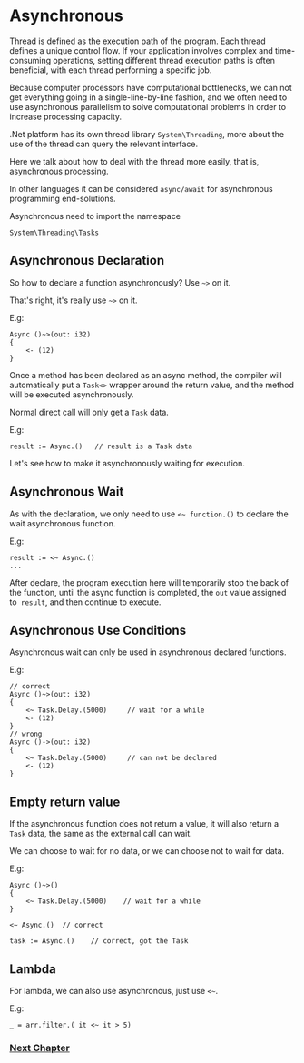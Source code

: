 # Asynchronous
Thread is defined as the execution path of the program. Each thread defines a unique control flow. If your application involves complex and time-consuming operations, setting different thread execution paths is often beneficial, with each thread performing a specific job.

Because computer processors have computational bottlenecks, we can not get everything going in a single-line-by-line fashion, and we often need to use asynchronous parallelism to solve computational problems in order to increase processing capacity.

.Net platform has its own thread library `System\Threading`, more about the use of the thread can query the relevant interface.

Here we talk about how to deal with the thread more easily, that is, asynchronous processing.

In other languages ​​it can be considered `async/await` for asynchronous programming end-solutions.

Asynchronous need to import the namespace
```
System\Threading\Tasks
```
## Asynchronous Declaration
So how to declare a function asynchronously? Use `~>` on it.

That's right, it's really use `~>` on it.

E.g:
```
Async ()~>(out: i32)
{
    <- (12)
}
```
Once a method has been declared as an async method, the compiler will automatically put a `Task<>` wrapper around the return value, and the method will be executed asynchronously.

Normal direct call will only get a `Task` data.

E.g:
```
result := Async.()   // result is a Task data
```
Let's see how to make it asynchronously waiting for execution.
## Asynchronous Wait
As with the declaration, we only need to use `<~ function.()` to declare the wait asynchronous function.

E.g:
```
result := <~ Async.()
...
```
After declare, the program execution here will temporarily stop the back of the function, until the async function is completed, the `out` value assigned to` result`, and then continue to execute.
## Asynchronous Use Conditions
Asynchronous wait can only be used in asynchronous declared functions.

E.g:
```
// correct
Async ()~>(out: i32)
{
    <~ Task.Delay.(5000)     // wait for a while
    <- (12)
}
// wrong
Async ()->(out: i32)
{
    <~ Task.Delay.(5000)     // can not be declared
    <- (12)
}
```
## Empty return value
If the asynchronous function does not return a value, it will also return a `Task` data, the same as the external call can wait.

We can choose to wait for no data, or we can choose not to wait for data.

E.g:
```
Async ()~>()
{
    <~ Task.Delay.(5000)    // wait for a while
}

<~ Async.()  // correct

task := Async.()    // correct, got the Task
```
## Lambda
For lambda, we can also use asynchronous, just use `<~`.

E.g:
```
_ = arr.filter.( it <~ it > 5)
```
### [Next Chapter](generic.md)